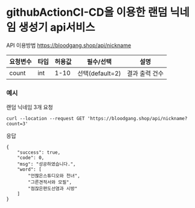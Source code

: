 # githubActionCI-CD을 이용한 랜덤 닉네임 생성기 api서비스 

API 이용방법
https://bloodgang.shop/api/nickname

|요청변수|타입|허용값|필수/선택|설명|
|------|---|---|---|---|
|  count |int|1-10|선택(default=2)|결과 출력 건수|

### 예시
랜덤 닉네임 3개 요청
```
curl --location --request GET 'https://bloodgang.shop/api/nickname?count=3'
```

응답 
```jsop
{
    "success": true,
    "code": 0,
    "msg": "성공하였습니다.",
    "word": [
        "언짢은스튜디오와 천녀",
        "그른견적서와 모필",
        "점잖은편도선염과 시방"
    ]
}
```
